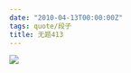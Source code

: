 ```yaml
---
date: "2010-04-13T00:00:00Z"
tags: quote/段子
title: 无题413
---
```


![](https://blog.du1ab.org/2010/04/original_keyboard-708242.png)
